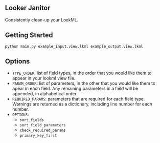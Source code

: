 ## Looker Janitor
Consistently clean-up your LookML.

## Getting Started

```shell
python main.py example_input.view.lkml example_output.view.lkml
```

## Options

- `TYPE_ORDER`: list of field types, in the order that you would like them to appear in your lookml view file.
- `PARAM_ORDER`: list of parameters, in the other that you would like them to apear in each field. Any remaining parameters in a field will be appended, in alphabetical order.
- `REQUIRED_PARAMS`: parameters that are required for each field type. Warnings are returned as a dictionary, including line number for each number.
- `OPTIONS`:
  - `sort_fields`
  - `sort_field_parameters`
  - `check_required_params`
  - `primary_key_first`
